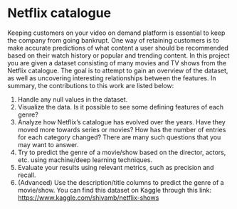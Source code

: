 # Netflix catalogue
Keeping customers on your video on demand platform is essential to keep the company
from going bankrupt. One way of retaining customers is to make accurate predictions of
what content a user should be recommended based on their watch history or popular and
trending content.
In this project you are given a dataset consisting of many movies and TV shows from the
Netflix catalogue. The goal is to attempt to gain an overview of the dataset, as well as
uncovering interesting relationships between the features.
In summary, the contributions to this work are listed below:
1. Handle any null values in the dataset.
2. Visualize the data. Is it possible to see some defining features of each genre?
3. Analyze how Netflix’s catalogue has evolved over the years. Have they moved
more towards series or movies? How has the number of entries for each category
changed? There are many such questions that you may want to answer.
4. Try to predict the genre of a movie/show based on the director, actors, etc. using
machine/deep learning techniques.
5. Evaluate your results using relevant metrics, such as precision and recall.
6. (Advanced) Use the description/title columns to predict the genre of a
movie/show.
You can find this dataset on Kaggle through this link:
https://www.kaggle.com/shivamb/netflix-shows
